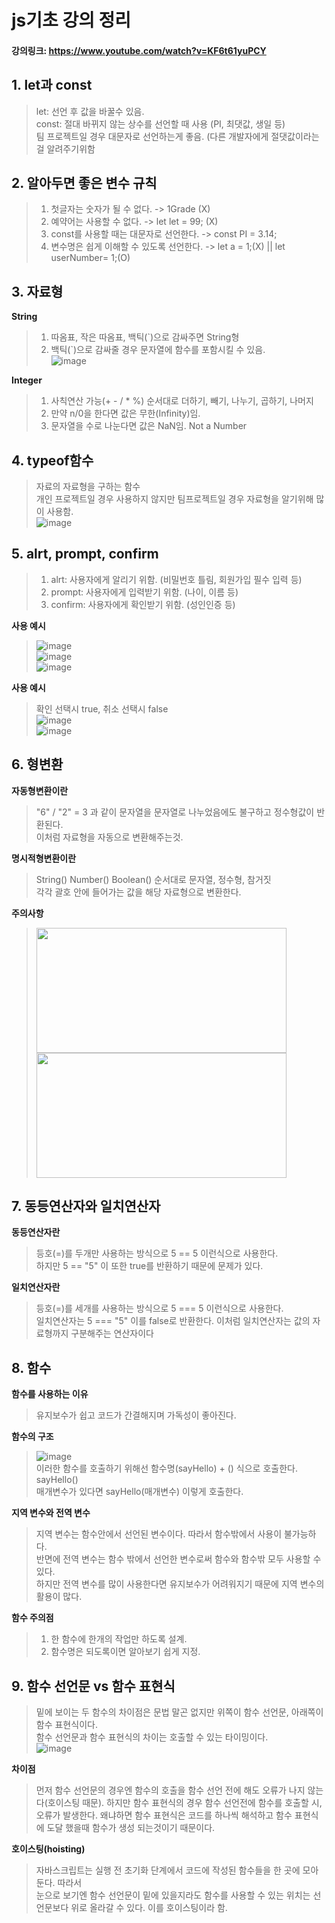 # js기초 강의 정리
#### 강의링크: https://www.youtube.com/watch?v=KF6t61yuPCY

## 1. let과 const
>let: 선언 후 값을 바꿀수 있음.    
>const:  절대 바뀌지 않는 상수를 선언할 때 사용 (PI, 최댓값, 생일 등)    
>팀 프로젝트일 경우 대문자로 선언하는게 좋음. (다른 개발자에게 절댓값이라는걸 알려주기위함

## 2. 알아두면 좋은 변수 규칙
>1. 첫글자는 숫자가 될 수 없다. -> 1Grade (X)
>2. 예약어는 사용할 수 없다. -> let let = 99; (X)
>3. const를 사용할 때는 대문자로 선언한다. -> const PI = 3.14;
>4. 변수명은 쉽게 이해할 수 있도록 선언한다. -> let a = 1;(X) || let userNumber= 1;(O)

## 3. 자료형
**String**
>1. 따옴표, 작은 따옴표, 백틱(`)으로 감싸주면 String형   
>2. 백틱(`)으로 감싸줄 경우 문자열에 함수를 포함시킬 수 있음.    
>![image](https://github.com/hwan06/jsStudy/assets/114748934/db1212fb-95ba-4018-a285-ae9390edd70f)

**Integer**
>1. 사칙연산 가능(+ - / * %) 순서대로 더하기, 빼기, 나누기, 곱하기, 나머지
>2. 만약 n/0을 한다면 값은 무한(Infinity)임.
>3. 문자열을 수로 나눈다면 값은 NaN임. Not a Number

## 4. typeof함수
>자료의 자료형을 구하는 함수   
>개인 프로젝트일 경우 사용하지 않지만 팀프로젝트일 경우 자료형을 알기위해 많이 사용함.   
>![image](https://github.com/hwan06/jsStudy/assets/114748934/109eeff4-a402-4615-8508-b4ac331c2bb6)

## 5. alrt, prompt, confirm
>1. alrt: 사용자에게 알리기 위함. (비밀번호 틀림, 회원가입 필수 입력 등)
>2. prompt: 사용자에게 입력받기 위함. (나이, 이름 등)
>3. confirm: 사용자에게 확인받기 위함. (성인인증 등)

**사용 예시**
>![image](https://github.com/hwan06/jsStudy/assets/114748934/39764a51-8be4-4b3d-a6a0-2438d7d907d1)     
>![image](https://github.com/hwan06/jsStudy/assets/114748934/26b05db6-99c7-43a0-9203-7765389a5642)    
>![image](https://github.com/hwan06/jsStudy/assets/114748934/5dc196a0-053a-4027-8c68-0b58358aca90)

**사용 예시**   
>확인 선택시 true, 취소 선택시 false   
>![image](https://github.com/hwan06/jsStudy/assets/114748934/3b0f8966-b1c0-4ebc-a24a-1c538deeae99)   
>![image](https://github.com/hwan06/jsStudy/assets/114748934/03dc6c00-c527-4e86-a7b5-79453b53cdbb)

## 6. 형변환
**자동형변환이란**
> "6" / "2" = 3 과 같이 문자열을 문자열로 나누었음에도 불구하고 정수형값이 반환된다.   
> 이처럼 자료형을 자동으로 변환해주는것.

**명시적형변환이란**
>String() Number() Boolean() 순서대로 문자열, 정수형, 참거짓   
>각각 괄호 안에 들어가는 값을 해당 자료형으로 변환한다.

**주의사항**   
><img src="https://github.com/hwan06/jsStudy/assets/114748934/ee98fd50-25a5-4547-bf44-a47ce802b19e.png" width="400" height="200"/>     
><img src="https://github.com/hwan06/jsStudy/assets/114748934/1f5403fe-2eb8-45cf-b2fd-ee8b29fce990.png" width="400" height="200"/>   

## 7. 동등연산자와 일치연산자
**동등연산자란**
> 등호(=)를 두개만 사용하는 방식으로 5 == 5 이런식으로 사용한다.   
> 하지만 5 == "5" 이 또한 true를 반환하기 때문에 문제가 있다.

**일치연산자란**
> 등호(=)를 세개를 사용하는 방식으로 5 === 5 이런식으로 사용한다.   
> 일치연산자는 5 === "5" 이를 false로 반환한다. 이처럼 일치연산자는 값의 자료형까지 구분해주는 연산자이다

## 8. 함수
**함수를 사용하는 이유**
>유지보수가 쉽고 코드가 간결해지며 가독성이 좋아진다.

**함수의 구조**   
>![image](https://github.com/hwan06/jsStudy/assets/114748934/cbae3474-7ca2-481a-8580-57377c5ef07e)   
>이러한 함수를 호출하기 위해선 함수명(sayHello) + () 식으로 호출한다. sayHello()   
>매개변수가 있다면 sayHello(매개변수) 이렇게 호출한다.

**지역 변수와 전역 변수**
>지역 변수는 함수안에서 선언된 변수이다. 따라서 함수밖에서 사용이 불가능하다.   
>반면에 전역 변수는 함수 밖에서 선언한 변수로써 함수와 함수밖 모두 사용할 수 있다.   
>하지만 전역 변수를 많이 사용한다면 유지보수가 어려워지기 때문에 지역 변수의 활용이 많다.

**함수 주의점**
>1. 한 함수에 한개의 작업만 하도록 설계.
>2. 함수명은 되도록이면 알아보기 쉽게 지정.

## 9. 함수 선언문 vs 함수 표현식
>밑에 보이는 두 함수의 차이점은 문법 말곤 없지만 위쪽이 함수 선언문, 아래쪽이 함수 표현식이다.   
>함수 선언문과 함수 표현식의 차이는 호출할 수 있는 타이밍이다.   
>![image](https://github.com/hwan06/jsStudy/assets/114748934/0032ebb8-b317-4df2-8ef2-dd603f82f029)

**차이점**
>먼저 함수 선언문의 경우엔 함수의 호출을 함수 선언 전에 해도 오류가 나지 않는다(호이스팅 때문). 하지만
>함수 표현식의 경우 함수 선언전에 함수를 호출할 시, 오류가 발생한다. 왜냐하면 함수 표현식은 코드를 하나씩 해석하고
>함수 표현식에 도달 했을때 함수가 생성 되는것이기 때문이다.

**호이스팅(hoisting)**
>자바스크립트는 실행 전 초기화 단계에서 코드에 작성된 함수들을 한 곳에 모아둔다. 따라서   
>눈으로 보기엔 함수 선언문이 밑에 있을지라도 함수를 사용할 수 있는 위치는 선언문보다 위로 올라갈 수 있다. 이를 호이스팅이라 함.


